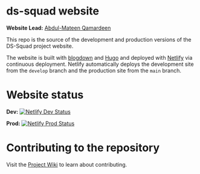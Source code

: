 # ds-squad website

**Website Lead:** [Abdul-Mateen Qamardeen](https://www.linkedin.com/in/abdul-mateen-qamardeen-4167331b6/?originalSubdomain=ng)

This repo is the source of the development and production versions of the DS-Squad project website. 

The website is built with [blogdown](https://bookdown.org/yihui/blogdown/) and [Hugo](https://bookdown.org/yihui/blogdown/hugo.html) and deployed with [Netlify](https://www.netlify.com/) via continuous deployment. Netlify automatically deploys the development site from the `develop` branch and the production site from the `main` branch. 

# Website status

**Dev:** [![Netlify Dev Status](https://api.netlify.com/api/v1/badges/dc1ca595-9b62-4d9f-bc21-9386f156bbb3/deploy-status)](https://app.netlify.com/sites/dssquad-dev/deploys)

**Prod:** [![Netlify Prod Status](https://api.netlify.com/api/v1/badges/5ecdf1d1-863c-4109-a082-e7a174e9f8d2/deploy-status)](https://app.netlify.com/sites/dssquad-prod/deploys)

# Contributing to the repository

Visit the [Project Wiki](https://dssquad-wiki.netlify.app/) to learn about contributing.